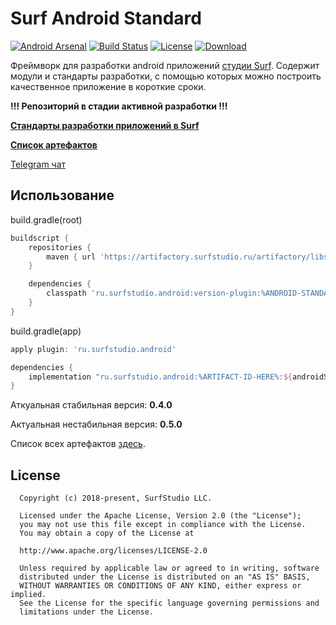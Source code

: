 # Surf Android Standard

[![Android Arsenal][android_arsenal_icon]][android_arsenal_link]
[![Build Status][build_status_icon]][build_status_link]
[![License][license_icon]][license_link]
[![Download][build_version_icon]][build_version_link] 

Фреймворк для разработки android приложений [студии Surf](http://www.surfstudio.ru/).
Содержит модули и стандарты разработки, с помощью которых можно построить качественное приложение
в короткие сроки.

**!!! Репозиторий в стадии активной разработки !!!**

**[Стандарты разработки приложений в Surf][docs]**

**[Список артефактов][artifacts]**

[Telegram чат](https://t.me/surf_android)

## **Использование**

build.gradle(root)
```groovy
buildscript {
    repositories {
        maven { url 'https://artifactory.surfstudio.ru/artifactory/libs-release-local' }
    }

    dependencies {
        classpath 'ru.surfstudio.android:version-plugin:%ANDROID-STANDARD-VERSION_HERE%'
    }
}
```

build.gradle(app)
```groovy
apply plugin: 'ru.surfstudio.android'

dependencies {
    implementation "ru.surfstudio.android:%ARTIFACT-ID-HERE%:${androidStandard.version("%ARTIFACT-ID-HERE%")}"
}
```

Аткуальная стабильная версия: **0.4.0**

Актуальная нестабильная версия: **0.5.0**

Список всех артефактов [здесь][artifacts].

## License
```
  Copyright (c) 2018-present, SurfStudio LLC.

  Licensed under the Apache License, Version 2.0 (the "License");
  you may not use this file except in compliance with the License.
  You may obtain a copy of the License at

  http://www.apache.org/licenses/LICENSE-2.0

  Unless required by applicable law or agreed to in writing, software
  distributed under the License is distributed on an "AS IS" BASIS,
  WITHOUT WARRANTIES OR CONDITIONS OF ANY KIND, either express or implied.
  See the License for the specific language governing permissions and
  limitations under the License.
```

[docs]: docs/main.md
[artifacts]: docs/artifacts.md

[build_status_link]: https://jenkins.surfstudio.ru/view/Projects/view/Android_Standard/job/Android_Standard_Dev_Deploy/
[build_status_icon]: https://img.shields.io/badge/build-success-brightgreen
[license_link]: http://www.apache.org/licenses/LICENSE-2.0
[license_icon]: https://img.shields.io/badge/license-Apache%202-blue

[android_arsenal_link]: https://android-arsenal.com/details/1/7290
[comment]: # (В следующих версиях нужно заменить на ссылку на иконку реального статуса)
[android_arsenal_icon]: https://img.shields.io/badge/Android%20Arsenal-SurfAndroidStandard-green.svg?style=flat

[build_version_link]: https://bintray.com/surf/maven
[comment]: # (В следующих версиях нужно заменить на ссылку на иконку реального статуса)
[build_version_icon]: https://img.shields.io/badge/jcenter-libs-brightgreen